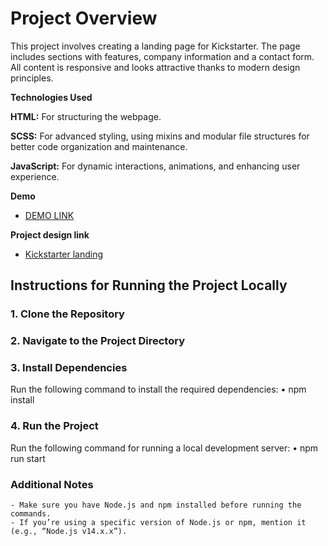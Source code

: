 # Project Overview

This project involves creating a landing page for Kickstarter. The page includes sections with features, company information and a contact form.
All content is responsive and looks attractive thanks to modern design principles.

**Technologies Used**

**HTML:** For structuring the webpage.

**SCSS:** For advanced styling, using mixins and modular file structures for better code organization and maintenance.

**JavaScript:** For dynamic interactions, animations, and enhancing user experience.

**Demo**
  - [DEMO LINK](https://serhiivoitiuk.github.io/Kickstarter_landing-page/)

**Project design link**
  - [Kickstarter landing](https://www.figma.com/design/Ujp7bCFuvuJlkn8TSbQPSZ/Kickstarter_FE-students?node-id=19655-32&node-type=canvas&t=Ne0iVCdUMOKgv39C-0)

## Instructions for Running the Project Locally

### 1. Clone the Repository
### 2. Navigate to the Project Directory
### 3. Install Dependencies
Run the following command to install the required dependencies: • npm install
### 4. Run the Project
Run the following command for running a local development server: • npm run start

### Additional Notes
	- Make sure you have Node.js and npm installed before running the commands.
	- If you’re using a specific version of Node.js or npm, mention it (e.g., “Node.js v14.x.x”).
